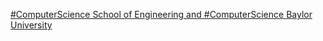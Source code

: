 [#ComputerScience   School of Engineering and #ComputerScience   Baylor University](https://qi.tc/qi/117760)